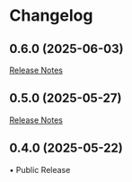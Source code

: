 # Changelog

## 0.6.0 (2025-06-03)
[Release Notes](releases/0.6.0.md)


## 0.5.0 (2025-05-27)
[Release Notes](releases/0.5.0.md)

## 0.4.0 (2025-05-22)
• Public Release

